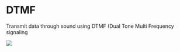 # DTMF
Transmit data through sound using DTMF (Dual Tone Multi Frequency signaling

![](https://user-images.githubusercontent.com/20016033/34468682-cf381b6e-ef40-11e7-924f-c2539cbfe28d.PNG?raw=true "")
